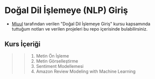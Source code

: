 # Doğal Dil İşlemeye (NLP) Giriş 

* [Miuul](https://www.miuul.com/) tarafından verilen "Doğal Dil İşlemeye Giriş" kursu kapsamında tuttuğum notları ve verilen projeleri bu repo içerisinde bulabilirsiniz. 


## Kurs İçeriği

>> 1. Metin Ön İşleme 
>> 2. Metin Görselleştirme 
>> 3. Sentiment Modellemesi 
>> 4. Amazon Review Modeling with Machine Learning
